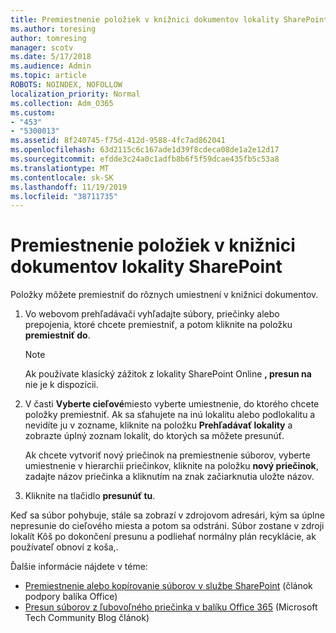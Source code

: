 ```yaml
---
title: Premiestnenie položiek v knižnici dokumentov lokality SharePoint
ms.author: toresing
author: tomresing
manager: scotv
ms.date: 5/17/2018
ms.audience: Admin
ms.topic: article
ROBOTS: NOINDEX, NOFOLLOW
localization_priority: Normal
ms.collection: Adm_O365
ms.custom:
- "453"
- "5300013"
ms.assetid: 8f240745-f75d-412d-9588-4fc7ad862041
ms.openlocfilehash: 63d2115c6c167ade1d39f8cdeca08de1a2e12d17
ms.sourcegitcommit: efdde3c24a0c1adfb8b6f5f59dcae435fb5c53a8
ms.translationtype: MT
ms.contentlocale: sk-SK
ms.lasthandoff: 11/19/2019
ms.locfileid: "38711735"
---
```

# <a name="move-items-in-a-sharepoint-document-library"></a>Premiestnenie položiek v knižnici dokumentov lokality SharePoint

Položky môžete premiestniť do rôznych umiestnení v knižnici dokumentov.
  
1. Vo webovom prehľadávači vyhľadajte súbory, priečinky alebo prepojenia, ktoré chcete premiestniť, a potom kliknite na položku **premiestniť do**.

    > [!NOTE]
    > Ak používate klasický zážitok z lokality SharePoint Online **, presun na** nie je k dispozícii.
  
2. V časti **Vyberte cieľové**miesto vyberte umiestnenie, do ktorého chcete položky premiestniť. Ak sa sťahujete na inú lokalitu alebo podlokalitu a nevidíte ju v zozname, kliknite na položku **Prehľadávať lokality** a zobrazte úplný zoznam lokalít, do ktorých sa môžete presunúť.

    Ak chcete vytvoriť nový priečinok na premiestnenie súborov, vyberte umiestnenie v hierarchii priečinkov, kliknite na položku **nový priečinok**, zadajte názov priečinka a kliknutím na znak začiarknutia uložte názov.

3. Kliknite na tlačidlo **presunúť tu**.

 Keď sa súbor pohybuje, stále sa zobrazí v zdrojovom adresári, kým sa úplne nepresunie do cieľového miesta a potom sa odstráni. Súbor zostane v zdroji lokalít Kôš po dokončení presunu a podliehať normálny plán recyklácie, ak používateľ obnoví z koša,.

Ďalšie informácie nájdete v téme:

 - [Premiestnenie alebo kopírovanie súborov v službe SharePoint](https://support.office.com/article/move-or-copy-files-in-sharepoint-00e2f483-4df3-46be-a861-1f5f0c1a87bc) (článok podpory balíka Office)
 - [Presun súborov z ľubovoľného priečinka v balíku Office 365](https://techcommunity.microsoft.com/t5/Microsoft-SharePoint-Blog/Now-move-files-anywhere-in-Office-365-SharePoint-and-OneDrive/ba-p/146973) (Microsoft Tech Community Blog článok) 
